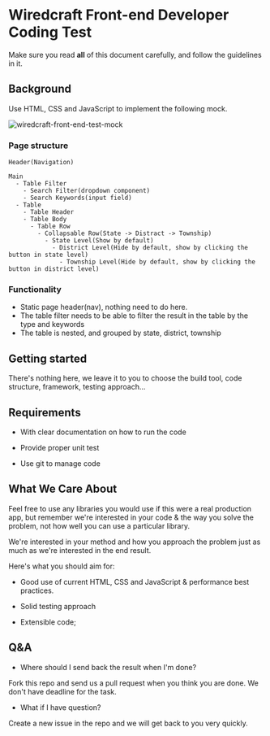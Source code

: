 # Wiredcraft Front-end Developer Coding Test

Make sure you read **all** of this document carefully, and follow the guidelines in it.

## Background

Use HTML, CSS and JavaScript to implement the following mock.

![wiredcraft-front-end-test-mock](https://cldup.com/QNw9nUVmcN-2000x2000.png)

### Page structure

```
Header(Navigation)

Main
  - Table Filter
    - Search Filter(dropdown component)
    - Search Keywords(input field)
  - Table
    - Table Header
    - Table Body
      - Table Row
        - Collapsable Row(State -> Distract -> Township)
          - State Level(Show by default)
            - District Level(Hide by default, show by clicking the button in state level)
              - Township Level(Hide by default, show by clicking the button in district level)
```

### Functionality

* Static page header(nav), nothing need to do here.
* The table filter needs to be able to filter the result in the table by the type and keywords
* The table is nested, and grouped by state, district, township

## Getting started

There's nothing here, we leave it to you to choose the build tool, code structure, framework, testing approach...

## Requirements

- With clear documentation on how to run the code

- Provide proper unit test

- Use git to manage code

## What We Care About

Feel free to use any libraries you would use if this were a real production app, but remember we're interested in your code & the way you solve the problem, not how well you can use a particular library.

We're interested in your method and how you approach the problem just as much as we're interested in the end result.

Here's what you should aim for:

- Good use of current HTML, CSS and JavaScript & performance best practices.

- Solid testing approach

- Extensible code;

## Q&A

* Where should I send back the result when I'm done?

Fork this repo and send us a pull request when you think you are done. We don't have deadline for the task.

* What if I have question?

Create a new issue in the repo and we will get back to you very quickly.
